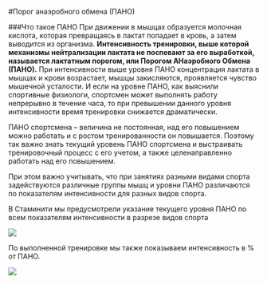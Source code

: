 #Порог анаэробного обмена (ПАНО)

###Что такое ПАНО
При движении в мышцах образуется молочная кислота, которая превращаясь в лактат попадает в кровь, а затем выводится из организма. **Интенсивность тренировки, выше которой механизмы нейтрализации лактата не поспевают за его выработкой, называется лактатным порогом, или Порогом АНаэробного Обмена (ПАНО).** При интенсивности выше уровня ПАНО концентрация лактата в мышцах и крови возрастает, мышцы закисляются, проявляется чувство мышечной усталости. И если на уровне ПАНО, как выяснили спортивные физиологи, спортсмен может выполнять работу непрерывно в течение часа, то при превышении данного уровня интенсивности время тренировки снижается драматически.

ПАНО спортсмена – величина не постоянная, над его повышением можно работать и с ростом тренированности он повышается. Поэтому так важно знать текущий уровень ПАНО спортсмена и выстраивать тренировочный процесс с его учетом, а также целенаправленно работать над его повышением.

При этом важно учитывать, что при занятиях разными видами спорта задействуются различные группы мышц и уровни ПАНО различаются по показателям интенсивности для разных видов спорта. 

В Стаминити мы предусмотрели указание текущего уровня ПАНО по всем показателям интенсивности в разрезе видов спорта

![](http://content.staminity.com/assets/images/settings/Staminity-settings-zones-by-sport.png)

По выполненной тренировке мы также показываем интенсивность в % от ПАНО.

![](http://content.staminity.com/assets/images/settings/Staminity-intensity-by-FTP.png)